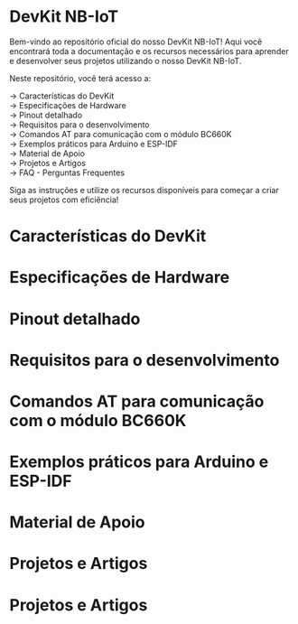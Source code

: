 <!-- # devkit-nb-iot -->

# **DevKit NB-IoT**  
Bem-vindo ao repositório oficial do nosso DevKit NB-IoT! Aqui você encontrará toda a documentação e os recursos necessários para aprender e desenvolver seus projetos utilizando o nosso DevKit NB-IoT.  

Neste repositório, você terá acesso a:  

-> Características do DevKit  
-> Especificações de Hardware  
-> Pinout detalhado  
-> Requisitos para o desenvolvimento  
-> Comandos AT para comunicação com o módulo BC660K  
-> Exemplos práticos para Arduino e ESP-IDF  
-> Material de Apoio  
-> Projetos e Artigos  
-> FAQ - Perguntas Frequentes  

Siga as instruções e utilize os recursos disponíveis para começar a criar seus projetos com eficiência!

# **Características do DevKit**  

# **Especificações de Hardware**  

# **Pinout detalhado**  

# **Requisitos para o desenvolvimento**  

# **Comandos AT para comunicação com o módulo BC660K**  

# **Exemplos práticos para Arduino e ESP-IDF**  

# **Material de Apoio**  

# **Projetos e Artigos**  

# **Projetos e Artigos**  

